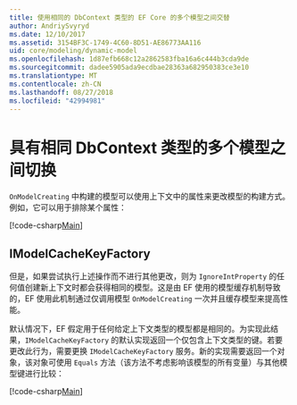 ```yaml
---
title: 使用相同的 DbContext 类型的 EF Core 的多个模型之间交替
author: AndriySvyryd
ms.date: 12/10/2017
ms.assetid: 3154BF3C-1749-4C60-8D51-AE86773AA116
uid: core/modeling/dynamic-model
ms.openlocfilehash: 1d87efb668c12a2862583fba16a6c444b3cda9de
ms.sourcegitcommit: dadee5905ada9ecdbae28363a682950383ce3e10
ms.translationtype: MT
ms.contentlocale: zh-CN
ms.lasthandoff: 08/27/2018
ms.locfileid: "42994981"
---
```

# <a name="alternating-between-multiple-models-with-the-same-dbcontext-type"></a>具有相同 DbContext 类型的多个模型之间切换

`OnModelCreating` 中构建的模型可以使用上下文中的属性来更改模型的构建方式。例如，它可以用于排除某个属性：

[!code-csharp[Main](../../../samples/core/DynamicModel/DynamicContext.cs?name=Class)]

## <a name="imodelcachekeyfactory"></a>IModelCacheKeyFactory
但是，如果尝试执行上述操作而不进行其他更改，则为 `IgnoreIntProperty` 的任何值创建新上下文时都会获得相同的模型。这是由 EF 使用的模型缓存机制导致的，EF 使用此机制通过仅调用模型 `OnModelCreating` 一次并且缓存模型来提高性能。

默认情况下，EF 假定用于任何给定上下文类型的模型都是相同的。为实现此结果，`IModelCacheKeyFactory` 的默认实现返回一个仅包含上下文类型的键。若要更改此行为，需要更换 `IModelCacheKeyFactory` 服务。新的实现需要返回一个对象，该对象可使用 `Equals` 方法（该方法不考虑影响该模型的所有变量）与其他模型键进行比较：

[!code-csharp[Main](../../../samples/core/DynamicModel/DynamicModelCacheKeyFactory.cs?name=Class)]
